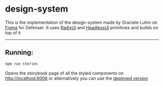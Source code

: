 # design-system

This is the implementation of the design-system made by Graciele Luhm on [Figma](https://www.figma.com/file/U1vYmXOMTFNx05ggSqoGre/Defenser---Folhas-Tech?type=design&node-id=2-7&mode=design&t=irvy6vuePzMkkYSc-0) for Defenser.
It uses [RadixUI](https://www.radix-ui.com/primitives) and [HeadlessUI](https://headlessui.com/) primitives and builds on top of it

---

## Running: 
```bash
npm run stories
```
Opens the storybook page of all the styled components on [http://localhost:6006](http://localhost:6006) or alternatively you can use the [deployed version](https://folhastech-design-system.vercel.app)
